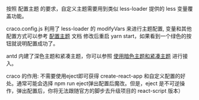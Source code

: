 按照 配置主题 的要求，自定义主题需要用到类似 less-loader 提供的 less 变量覆盖功能。

craco.config.js 利用了 less-loader 的 modifyVars 来进行主题配置, 变量和其他配置方式可以参考 [配置主题](https://ant.design/docs/react/customize-theme-cn) 文档
修改后重启 yarn start，如果看到一个绿色的按钮就说明配置成功了。

antd 内建了深色主题和紧凑主题，你可以参照 [使用暗色主题和紧凑主题](https://ant.design/docs/react/customize-theme-cn#%E4%BD%BF%E7%94%A8%E6%9A%97%E8%89%B2%E4%B8%BB%E9%A2%98%E5%92%8C%E7%B4%A7%E5%87%91%E4%B8%BB%E9%A2%98) 进行接入。

craco 的作用: 不需要使用eject即可获得 create-react-app 和自定义配置的好处。通常可能会选择 npm run eject弹出配置后魔改。但是，eject 是不可逆操作，弹出配置后，你将无法跟随官方的脚步去升级项目的 react-script 版本）